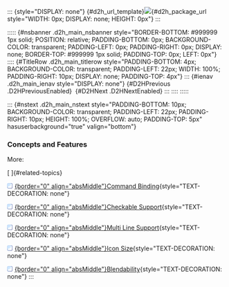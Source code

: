 ::: {style="DISPLAY: none"}
[](ms-xhelp:///?Id=d2h_url_template){#d2h_url_template}![](!package_url!){#d2h_package_url style="WIDTH: 0px; DISPLAY: none; HEIGHT: 0px"}
:::

::::: {#nsbanner .d2h_main_nsbanner style="BORDER-BOTTOM: #999999 1px solid; POSITION: relative; PADDING-BOTTOM: 0px; BACKGROUND-COLOR: transparent; PADDING-LEFT: 0px; PADDING-RIGHT: 0px; DISPLAY: none; BORDER-TOP: #999999 1px solid; PADDING-TOP: 0px; LEFT: 0px"}
:::: {#TitleRow .d2h_main_titlerow style="PADDING-BOTTOM: 4px; BACKGROUND-COLOR: transparent; PADDING-LEFT: 22px; WIDTH: 100%; PADDING-RIGHT: 10px; DISPLAY: none; PADDING-TOP: 4px"}
::: {#ienav .d2h_main_ienav style="DISPLAY: none"}
[](ms-xhelp:///?Id=15dd819e-888f-46d4-b483-4de09fd7c464){#D2HPrevious .D2HPreviousEnabled}  [](ms-xhelp:///?Id=8f84d318-c6e7-44c5-85d5-7d9d278f7543){#D2HNext .D2HNextEnabled}
:::
::::
:::::

::: {#nstext .d2h_main_nstext style="PADDING-BOTTOM: 10px; BACKGROUND-COLOR: transparent; PADDING-LEFT: 22px; PADDING-RIGHT: 10px; HEIGHT: 100%; OVERFLOW: auto; PADDING-TOP: 5px" hasuserbackground="true" valign="bottom"}
### Concepts and Features

More:

[ ]{#related-topics}

[![](../button.gif){border="0" align="absMiddle"}Command Binding](ms-xhelp:///?Id=f67221c6-eda1-47c1-a950-fd9046b5c4d7){style="TEXT-DECORATION: none"}

[![](../button.gif){border="0" align="absMiddle"}Checkable Support](ms-xhelp:///?Id=4592779b-f808-44fa-860f-b5e8ae04093e){style="TEXT-DECORATION: none"}

[![](../button.gif){border="0" align="absMiddle"}Multi Line Support](ms-xhelp:///?Id=c046a733-a05c-4543-ac28-1baef741ba76){style="TEXT-DECORATION: none"}

[![](../button.gif){border="0" align="absMiddle"}Icon Size](ms-xhelp:///?Id=0a565d92-3540-485e-a019-784940704fa6){style="TEXT-DECORATION: none"}

[![](../button.gif){border="0" align="absMiddle"}Blendability](ms-xhelp:///?Id=ef06d549-cf3f-4058-9750-90d99a93241f){style="TEXT-DECORATION: none"}
:::

